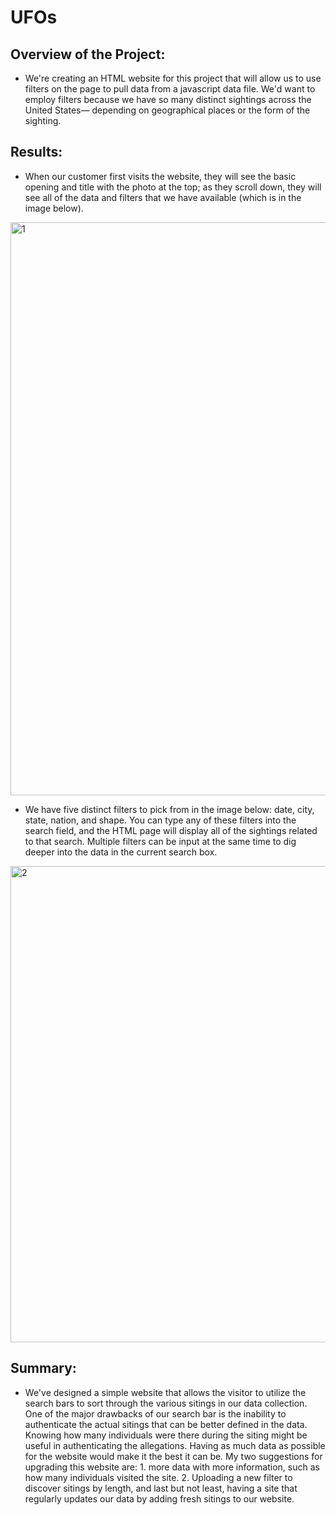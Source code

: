 # UFOs
## Overview of the Project:
- We're creating an HTML website for this project that will allow us to use filters on the page to pull data from a javascript data file. We'd want to employ filters because we have so many distinct sightings across the United States— depending on geographical places or the form of the sighting.
## Results:
- When our customer first visits the website, they will see the basic opening and title with the photo at the top; as they scroll down, they will see all of the data and filters that we have available (which is in the image below). 
<img width="917" alt="1" src="https://user-images.githubusercontent.com/93515126/149726772-88427b66-fa9d-42ef-8801-02443a46a88c.png">

- We have five distinct filters to pick from in the image below: date, city, state, nation, and shape. You can type any of these filters into the search field, and the HTML page will display all of the sightings related to that search. Multiple filters can be input at the same time to dig deeper into the data in the current search box.
<img width="762" alt="2" src="https://user-images.githubusercontent.com/93515126/149727778-d0640dc5-08d5-4d4f-9551-89340b266e48.png">

## Summary:
- We've designed a simple website that allows the visitor to utilize the search bars to sort through the various sitings in our data collection. One of the major drawbacks of our search bar is the inability to authenticate the actual sitings that can be better defined in the data. Knowing how many individuals were there during the siting might be useful in authenticating the allegations. Having as much data as possible for the website would make it the best it can be. My two suggestions for upgrading this website are: 1. more data with more information, such as how many individuals visited the site. 2. Uploading a new filter to discover sitings by length, and last but not least, having a site that regularly updates our data by adding fresh sitings to our website.
